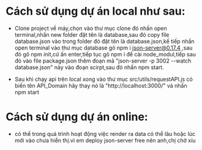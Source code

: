 # Cách sử dụng dự án local như sau:
- Clone project về máy,chọn vào thư mục clone đó nhấn open terminal,nhấn new folder đặt tên là database,sau đó copy file database.json vào trong folder đó đặt tên là database.json,kế tiếp nhấn open terminal vào thư mục database gõ npm i json-server@0.17.4 ,sau đó gõ npm init,cứ ấn enter,tiếp tục gõ npm i để cài node_modul,tiếp sau đó vào file package.json thêm đoạn mã "json-server -p 3002 --watch database.json" này vào đoạn scirpt,sau đó nhấn npm start.

- Sau khi chạy api trên local xong vào thư mục src/utils/requestAPI.js có biến tên API_Domain hãy thay nó là "http://localhost:3000/" và nhấn npm start 


# Cách sử dụng dự án online:
- có thể trong quá trình hoạt động việc render ra data có thể lâu hoặc lúc mới vào chưa hiển thị.vì em deploy json-server free nên anh,chị chờ xíu

